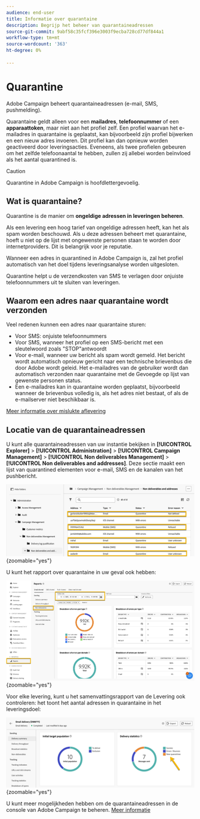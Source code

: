 ```yaml
---
audience: end-user
title: Informatie over quarantaine
description: Begrijp het beheer van quarantaineadressen
source-git-commit: 9abf58c35fcf396e3003f9ecba728cd77df844a1
workflow-type: tm+mt
source-wordcount: '363'
ht-degree: 0%

---
```


# Quarantine

Adobe Campaign beheert quarantaineadressen (e-mail, SMS, pushmelding).

Quarantaine geldt alleen voor een **mailadres**, **telefoonnummer** of een **apparaattoken**, maar niet aan het profiel zelf. Een profiel waarvan het e-mailadres in quarantaine is geplaatst, kan bijvoorbeeld zijn profiel bijwerken en een nieuw adres invoeren. Dit profiel kan dan opnieuw worden geactiveerd door leveringsacties. Eveneens, als twee profielen gebeuren om het zelfde telefoonaantal te hebben, zullen zij allebei worden beïnvloed als het aantal quarantined is.


>[!CAUTION]
>
>Quarantine in Adobe Campaign is hoofdlettergevoelig.

## Wat is quarantaine?

Quarantine is de manier om **ongeldige adressen in leveringen beheren**.

Als een levering een hoog tarief van ongeldige adressen heeft, kan het als spam worden beschouwd. Als u deze adressen beheert met quarantaine, hoeft u niet op de lijst met ongewenste personen staan te worden door internetproviders. Dit is belangrijk voor je reputatie.

Wanneer een adres in quarantined in Adobe Campaign is, zal het profiel automatisch van het doel tijdens leveringsanalyse worden uitgesloten.

Quarantine helpt u de verzendkosten van SMS te verlagen door onjuiste telefoonnummers uit te sluiten van leveringen.

## Waarom een adres naar quarantaine wordt verzonden

Veel redenen kunnen een adres naar quarantaine sturen:

- Voor SMS: onjuiste telefoonnummers
- Voor SMS, wanneer het profiel op een SMS-bericht met een sleutelwoord zoals &quot;STOP&quot;antwoordt
- Voor e-mail, wanneer uw bericht als spam wordt gemeld. Het bericht wordt automatisch opnieuw gericht naar een technische brievenbus die door Adobe wordt geleid. Het e-mailadres van de gebruiker wordt dan automatisch verzonden naar quarantaine met de Gevoegde op lijst van gewenste personen status.
- Een e-mailadres kan in quarantaine worden geplaatst, bijvoorbeeld wanneer de brievenbus volledig is, als het adres niet bestaat, of als de e-mailserver niet beschikbaar is.

[Meer informatie over mislukte aflevering](https://experienceleague.adobe.com/en/docs/campaign-classic/using/sending-messages/monitoring-deliveries/understanding-delivery-failures)

## Locatie van de quarantaineadressen

U kunt alle quarantaineadressen van uw instantie bekijken in **[!UICONTROL Explorer]** > **[!UICONTROL Administration]** > **[!UICONTROL Campaign Management]** > **[!UICONTROL Non deliverables Management]** > **[!UICONTROL Non deliverables and addresses]**. Deze sectie maakt een lijst van quarantined elementen voor e-mail, SMS en de kanalen van het pushbericht.

![](assets/quarantine_location.png){zoomable="yes"}

U kunt het rapport over quarantaine in uw geval ook hebben:

![](assets/quarantine_reports.png){zoomable="yes"}

Voor elke levering, kunt u het samenvattingsrapport van de Levering ook controleren: het toont het aantal adressen in quarantaine in het leveringsdoel:

![](assets/quarantine_delivery.png){zoomable="yes"}

U kunt meer mogelijkheden hebben om de quarantaineadressen in de console van Adobe Campaign te beheren. [Meer informatie](https://experienceleague.adobe.com/en/docs/campaign/campaign-v8/send/failures/quarantines#access-quarantined-addresses)
